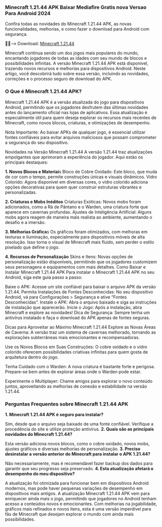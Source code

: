 ### Minecraft 1.21.44 APK Baixar Mediafire Gratis nova Versao Para Android 2024
Confira todas as novidades do Minecraft 1.21.44 APK, as novas funcionalidades, melhorias, e como fazer o download para Android com segurança.

🙋‍♀️--> Download: [Minecraft 1.21.44](https://modilimitado.io/pt/minecraft-apk)

Minecraft continua sendo um dos jogos mais populares do mundo, encantando jogadores de todas as idades com seu mundo de blocos e possibilidades infinitas. A versão Minecraft 1.21.44 APK está disponível, trazendo novos recursos e melhorias para dispositivos Android. Neste artigo, você descobrirá tudo sobre essa versão, incluindo as novidades, correções e o processo seguro de download do APK.

### O Que é Minecraft 1.21.44 APK?

Minecraft 1.21.44 APK é a versão atualizada do jogo para dispositivos Android, permitindo que os jogadores desfrutem das últimas novidades antes do lançamento oficial nas lojas de aplicativos. Essa atualização é especialmente útil para quem deseja explorar os recursos mais recentes de Minecraft, como novos blocos, criaturas, e otimizações de desempenho.

Nota Importante: Ao baixar APKs de qualquer jogo, é essencial utilizar fontes confiáveis para evitar arquivos maliciosos que possam comprometer a segurança do seu dispositivo.

Novidades na Versão Minecraft 1.21.44
A versão 1.21.44 traz atualizações empolgantes que aprimoram a experiência do jogador. Aqui estão os principais destaques:

**1. Novos Blocos e Materiai**s
Bloco de Cobre Oxidado: Este bloco, que muda de cor com o tempo, permite construções únicas e visuais dinâmicos.
Vidro Colorido: Agora disponível em diversas cores, o vidro colorido adiciona opções decorativas para quem quer construir estruturas vibrantes e personalizadas.

**2. Criaturas e Mobs Inéditos**
Criaturas Exóticas: Novos mobs foram adicionados, como a Rã de Pântano e o Warden, uma criatura forte que aparece em cavernas profundas.
Ajustes de Inteligência Artificial: Alguns mobs agora reagem de maneira mais realista ao ambiente, aumentando o desafio e a imersão.

**3. Melhorias Gráfica**s
Os gráficos foram otimizados, com melhoras em texturas e iluminação, especialmente para dispositivos móveis de alta resolução. Isso torna o visual de Minecraft mais fluido, sem perder o estilo pixelado que define o jogo.

**4. Recursos de Personalização**
Skins e Itens: Novas opções de personalização estão disponíveis, permitindo que os jogadores customizem seus personagens e equipamentos com mais detalhes.
Como Baixar e Instalar Minecraft 1.21.44 APK
Para instalar o Minecraft 1.21.44 APK no seu Android, siga este guia passo a passo:

Baixe o APK: Acesse um site confiável para baixar o arquivo APK da versão 1.21.44.
Permita Instalações de Fontes Desconhecidas: No seu dispositivo Android, vá para Configurações > Segurança e ative “Fontes Desconhecidas”.
Instale o APK: Abra o arquivo baixado e siga as instruções de instalação que aparecerão.
Inicie o Jogo: Após a instalação, abra Minecraft e explore as novidades!
Dica de Segurança: Sempre tenha um antivírus instalado e faça o download do APK apenas de fontes seguras.

Dicas para Aproveitar ao Máximo Minecraft 1.21.44
Explore as Novas Áreas de Caverna: A versão traz um sistema de cavernas melhorado, tornando as explorações subterrâneas mais emocionantes e recompensadoras.

Use os Novos Blocos em Suas Construções: O cobre oxidado e o vidro colorido oferecem possibilidades criativas infinitas para quem gosta de arquitetura dentro do jogo.

Tenha Cuidado com o Warden: A nova criatura é bastante forte e perigosa. Prepare-se bem antes de explorar áreas onde o Warden pode estar.

Experimente o Multiplayer: Chame amigos para explorar o novo conteúdo juntos, aproveitando as melhorias de conexão e estabilidade na versão 1.21.44.

### Perguntas Frequentes sobre Minecraft 1.21.44 APK
**1. Minecraft 1.21.44 APK é seguro para instalar?**

Sim, desde que o arquivo seja baixado de uma fonte confiável. Verifique a procedência do site e utilize proteção antivírus.
**2. Quais são as principais novidades do Minecraft 1.21.44?**

Esta versão adiciona novos blocos, como o cobre oxidado, novos mobs, ajustes gráficos e diversas melhorias de personalização.
**3. Preciso desinstalar a versão anterior do Minecraft para instalar o APK 1.21.44?**

Não necessariamente, mas é recomendável fazer backup dos dados para garantir que seu progresso seja preservado.
**4. Esta atualização afetará o desempenho do meu dispositivo?**

A atualização foi otimizada para funcionar bem em dispositivos Android modernos, mas pode haver pequenas variações de desempenho em dispositivos mais antigos.
A atualização Minecraft 1.21.44 APK vem para enriquecer ainda mais o jogo, permitindo que jogadores no Android tenham acesso a conteúdos novos e emocionantes. Com melhorias na jogabilidade, gráficos mais refinados e novos itens, esta é uma versão imperdível para fãs de Minecraft que desejam explorar o mundo com ainda mais possibilidades.



